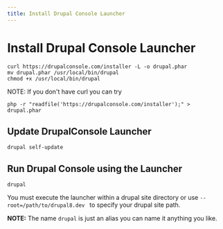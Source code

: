 ```yaml
---
title: Install Drupal Console Launcher
---
```

# Install Drupal Console Launcher

```
curl https://drupalconsole.com/installer -L -o drupal.phar
mv drupal.phar /usr/local/bin/drupal
chmod +x /usr/local/bin/drupal
```
NOTE: If you don't have curl you can try
```
php -r "readfile('https://drupalconsole.com/installer');" > drupal.phar
```

## Update DrupalConsole Launcher 
```
drupal self-update
```

## Run Drupal Console using the Launcher
```
drupal
```

You must execute the launcher within a drupal site directory or use `--root=/path/to/drupal8.dev
` to specify your drupal site path.

**NOTE:** The name `drupal` is just an alias you can name it anything you like.
